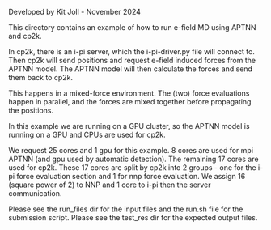 Developed by Kit Joll - November 2024

This directory contains an example of how to run e-field MD using APTNN and cp2k.

In cp2k, there is an i-pi server, which the i-pi-driver.py file will connect to.
Then cp2k will send positions and request e-field induced forces from the APTNN model.
The APTNN model will then calculate the forces and send them back to cp2k.

This happens in a mixed-force environment. The (two) force evaluations happen in parallel, and the forces are mixed together before propagating the positions.

In this example we are running on a GPU cluster, so the APTNN model is running on a GPU and CPUs are used for cp2k. 

We request 25 cores and 1 gpu for this example.
8 cores are used for mpi APTNN (and gpu used by automatic detection).
The remaining 17 cores are used for cp2k.
These 17 cores are split by cp2k into 2 groups - one for the i-pi force evaluation section and 1 for nnp force evaluation.
We assign 16 (square power of 2) to NNP and 1 core to i-pi then the server communication.

Please see the run_files dir for the input files and the run.sh file for the submission script.
Please see the test_res dir for the expected output files.

